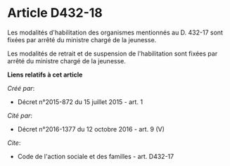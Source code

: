 # Article D432-18

Les modalités d'habilitation des organismes mentionnés au D. 432-17 sont fixées par arrêté du ministre chargé de la
jeunesse. 

Les modalités de retrait et de suspension de l'habilitation sont fixées par arrêté du ministre chargé de la jeunesse.

**Liens relatifs à cet article**

_Créé par_:

  - Décret n°2015-872 du 15 juillet 2015 - art. 1

_Cité par_:

  - Décret n°2016-1377 du 12 octobre 2016 - art. 9 (V)

_Cite_:

  - Code de l'action sociale et des familles - art. D432-17
